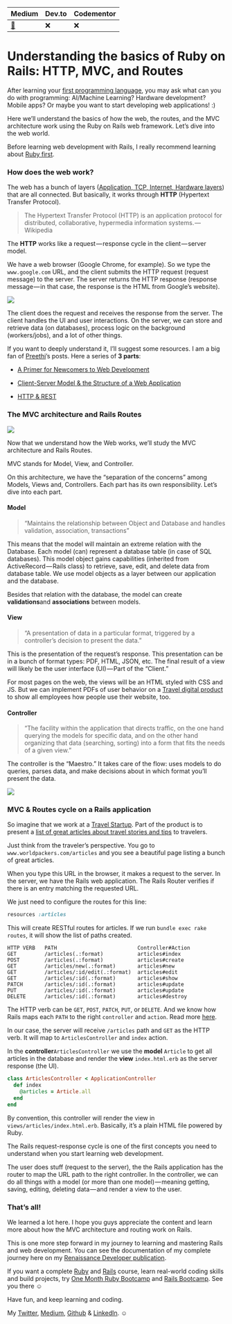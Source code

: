 | Medium | Dev.to | Codementor  |
|---|---|---|
| [:link:](https://medium.freecodecamp.org/understanding-the-basics-of-ruby-on-rails-http-mvc-and-routes-359b8d809c7a)  | :x: | :x: |

# Understanding the basics of Ruby on Rails: HTTP, MVC, and Routes

After learning your [first programming language](https://medium.freecodecamp.org/learning-ruby-from-zero-to-hero-90ad4eecc82d), you may ask what can you do with programming: AI/Machine Learning? Hardware development? Mobile apps? Or maybe you want to start developing web applications! :)

Here we’ll understand the basics of how the web, the routes, and the MVC architecture work using the Ruby on Rails web framework. Let’s dive into the web world.

Before learning web development with Rails, I really recommend learning about [Ruby first](https://medium.freecodecamp.org/learning-ruby-from-zero-to-hero-90ad4eecc82d).

### How does the web work?

The web has a bunch of layers ([Application, TCP, Internet, Hardware layers](https://web.stanford.edu/class/msande91si/www-spr04/readings/week1/InternetWhitepaper.htm)) that are all connected. But basically, it works through **HTTP** (Hypertext Transfer Protocol).

> The Hypertext Transfer Protocol (HTTP) is an application protocol for distributed, collaborative, hypermedia information systems. — Wikipedia

The **HTTP** works like a request — response cycle in the client — server model.

We have a web browser (Google Chrome, for example). So we type the `www.google.com` URL, and the client submits the HTTP request (request message) to the server. The server returns the HTTP response (response message — in that case, the response is the HTML from Google’s website).

![](https://cdn-images-1.medium.com/max/1600/1*0HsqvxES_m9Serhg8xW2Xg.png)

The client does the request and receives the response from the server. The client handles the UI and user interactions. On the server, we can store and retrieve data (on databases), process logic on the background (workers/jobs), and a lot of other things.

If you want to deeply understand it, I’ll suggest some resources. I am a big fan of [Preethi](https://medium.com/@preethikasireddy)’s posts. Here a series of **3 parts**:

* [A Primer for Newcomers to Web Development](https://medium.freecodecamp.org/how-the-web-works-a-primer-for-newcomers-to-web-development-or-anyone-really-b4584e63585c)

* [Client-Server Model & the Structure of a Web Application](https://medium.freecodecamp.org/how-the-web-works-part-ii-client-server-model-the-structure-of-a-web-application-735b4b6d76e3)

* [HTTP & REST](https://medium.freecodecamp.org/how-the-web-works-part-iii-http-rest-e61bc50fa0a)

### The MVC architecture and Rails Routes

![](https://cdn-images-1.medium.com/max/1600/1*eDPWR3lYGm1ogbef2beyHA.png)

Now that we understand how the Web works, we’ll study the MVC architecture and Rails Routes.

MVC stands for Model, View, and Controller.

On this architecture, we have the “separation of the concerns” among Models, Views and, Controllers. Each part has its own responsibility. Let’s dive into each part.

#### Model

> “Maintains the relationship between Object and Database and handles validation, association, transactions”

This means that the model will maintain an extreme relation with the Database. Each model (can) represent a database table (in case of SQL databases). This model object gains capabilities (inherited from ActiveRecord — Rails class) to retrieve, save, edit, and delete data from database table. We use model objects as a layer between our application and the database.

Besides that relation with the database, the model can create **validations**and **associations** between models.

#### View

> “A presentation of data in a particular format, triggered by a controller’s decision to present the data.”

This is the presentation of the request’s response. This presentation can be in a bunch of format types: PDF, HTML, JSON, etc. The final result of a view will likely be the user interface (UI) — Part of the “Client.”

For most pages on the web, the views will be an HTML styled with CSS and JS. But we can implement PDFs of user behavior on a [Travel digital product](https://www.worldpackers.com/) to show all employees how people use their website, too.

#### Controller

> “The facility within the application that directs traffic, on the one hand querying the models for specific data, and on the other hand organizing that data (searching, sorting) into a form that fits the needs of a given view.”

The controller is the “Maestro.” It takes care of the flow: uses models to do queries, parses data, and make decisions about in which format you’ll present the data.

![](https://cdn-images-1.medium.com/max/1600/1*KK61kGXrkaFBDfY7uWukyQ.png)

### MVC & Routes cycle on a Rails application

So imagine that we work at a [Travel Startup](https://www.worldpackers.com). Part of the product is to present a [list of great articles about travel stories and tips](https://www.worldpackers.com/articles) to travelers.

Just think from the traveler’s perspective. You go to `www.worldpackers.com/articles` and you see a beautiful page listing a bunch of great articles.

When you type this URL in the browser, it makes a request to the server. In the server, we have the Rails web application. The Rails Router verifies if there is an entry matching the requested URL.

We just need to configure the routes for this line:

```ruby
resources :articles 
```

This will create RESTful routes for articles. If we run `bundle exec rake routes`, it will show the list of paths created.

```shell
HTTP VERB   PATH                          Controller#Action
GET         /articles(.:format)           articles#index
POST        /articles(.:format)           articles#create
GET         /articles/new(.:format)       articles#new
GET         /articles/:id/edit(.:format)  articles#edit
GET         /articles/:id(.:format)       articles#show
PATCH       /articles/:id(.:format)       articles#update
PUT         /articles/:id(.:format)       articles#update
DELETE      /articles/:id(.:format)       articles#destroy

```

The HTTP verb can be `GET`, `POST`, `PATCH`, `PUT`, or `DELETE`. And we know how Rails maps each `PATH` to the right `controller` and `action`. Read more [here](http://guides.rubyonrails.org/routing.html).

In our case, the server will receive `/articles` path and `GET` as the HTTP verb. It will map to `ArticlesController` and `index` action.

In the **controller**`ArticlesController` we use the **model** `Article` to get all articles in the database and render the **view** `index.html.erb` as the server response (the UI).

```ruby
class ArticlesController < ApplicationController
  def index
    @articles = Article.all
  end
end
```

By convention, this controller will render the view in `views/articles/index.html.erb`. Basically, it’s a plain HTML file powered by Ruby.

The Rails request-response cycle is one of the first concepts you need to understand when you start learning web development.

The user does stuff (request to the server), the the Rails application has the router to map the URL path to the right controller. In the controller, we can do all things with a model (or more than one model) — meaning getting, saving, editing, deleting data — and render a view to the user.

### That’s all!

We learned a lot here. I hope you guys appreciate the content and learn more about how the MVC architecture and routing work on Rails.

This is one more step forward in my journey to learning and mastering Rails and web development. You can see the documentation of my complete journey here on my [Renaissance Developer publication](https://medium.com/the-renaissance-developer).

If you want a complete [Ruby](https://onemonth.com/courses/ruby?mbsy=lG6tt&mbsy_source=97541b09-e3ab-45d7-a9b1-dbc77028e008&campaignid=33446&discount_code=TKRuby1) and [Rails](https://onemonth.com/courses/rails?mbsy=lG6tz&mbsy_source=d2442db6-e764-401a-a394-a9c081468830&discount_code=TKRuby1&campaignid=33448) course, learn real-world coding skills and build projects, try [One Month Ruby Bootcamp](https://onemonth.com/courses/ruby?mbsy=lG6tt&mbsy_source=97541b09-e3ab-45d7-a9b1-dbc77028e008&campaignid=33446&discount_code=TKRuby1) and [Rails Bootcamp](https://onemonth.com/courses/rails?mbsy=lG6tz&mbsy_source=d2442db6-e764-401a-a394-a9c081468830&discount_code=TKRuby1&campaignid=33448). See you there ☺

Have fun, and keep learning and coding.

My [Twitter](https://twitter.com/LeandroTk_), [Medium](https://medium.com/@leandrotk_/), [Github](https://github.com/LeandroTk) & [LinkedIn](http://br.linkedin.com/in/leandrotk/). ☺
